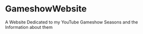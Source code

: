 # GameshowWebsite
A Website Dedicated to my YouTube Gameshow Seasons and the Information about them
